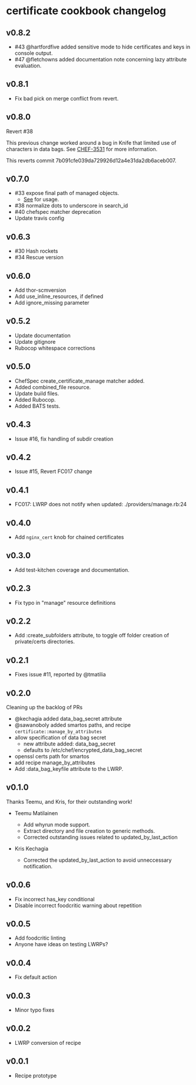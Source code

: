 certificate cookbook changelog
==============================

v0.8.2
------

* #43 @hartfordfive added sensitive mode to hide certificates and keys in
  console output.
* #47 @fletchowns added documentation note concerning lazy attribute evaluation.

v0.8.1
------

* Fix bad pick on merge conflict from revert.

v0.8.0
------

Revert #38
    
This previous change worked around a bug in Knife that limited use of characters
in data bags.  See [CHEF-3531](https://github.com/chef/chef/pull/1104) for more information.
    
This reverts commit 7b091cfe039da729926d12a4e31da2db6aceb007.
    
v0.7.0
------

* #33 expose final path of managed objects.
  - [See](https://github.com/atomic-penguin/cookbook-certificate#readonly-attribute-example) for usage.
* #38 normalize dots to underscore in search_id
* #40 chefspec matcher deprecation
* Update travis config 

v0.6.3
------

* #30 Hash rockets
* #34 Rescue version

v0.6.0
------

* Add thor-scmversion
* Add use_inline_resources, if defined
* Add ignore_missing parameter

v0.5.2
------

* Update documentation
* Update gitignore
* Rubocop whitespace corrections 

v0.5.0
------

* ChefSpec create_certificate_manage matcher added.
* Added combined_file resource.
* Update build files.
* Added Rubocop.
* Added BATS tests.

v0.4.3
------

* Issue #16, fix handling of subdir creation

v0.4.2
------

* Issue #15, Revert FC017 change

v0.4.1
------

* FC017: LWRP does not notify when updated: ./providers/manage.rb:24

v0.4.0
------

* Add `nginx_cert` knob for chained certificates

v0.3.0
------

* Add test-kitchen coverage and documentation. 

v0.2.3
------

* Fix typo in "manage" resource definitions

v0.2.2
------

* Add :create_subfolders attribute, to toggle off folder creation of private/certs directories.

v0.2.1
------

* Fixes issue #11, reported by @tmatilia

v0.2.0
------

Cleaning up the backlog of PRs

* @kechagia added data_bag_secret attribute
* @sawanoboly added smartos paths, and recipe `certificate::manage_by_attributes`
* allow specification of data bag secret
  - new attribute added: data_bag_secret
  - defaults to /etc/chef/encrypted_data_bag_secret
* openssl certs path for smartos
* add recipe manage_by_attributes
*  Add :data_bag_keyfile attribute to the LWRP.

v0.1.0
------

Thanks Teemu, and Kris, for their outstanding work!

* Teemu Matilainen
  - Add whyrun mode support.
  - Extract directory and file creation to generic methods.
  - Corrected outstanding issues related to updated_by_last_action
   
* Kris Kechagia
  - Corrected the updated_by_last_action to avoid unneccessary
    notification.

v0.0.6
------

  - Fix incorrect has_key conditional
  - Disable incorrect foodcritic warning about repetition

v0.0.5
------

  - Add foodcritic linting
  - Anyone have ideas on testing LWRPs?

v0.0.4
------

  - Fix default action

v0.0.3
------

  - Minor typo fixes

v0.0.2
------

  - LWRP conversion of recipe

v0.0.1
------

  - Recipe prototype
